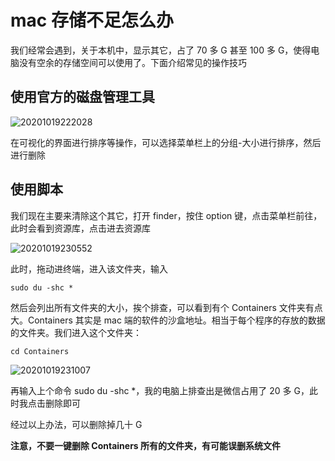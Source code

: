 # mac 存储不足怎么办

我们经常会遇到，关于本机中，显示其它，占了 70 多 G 甚至 100 多 G，使得电脑没有空余的存储空间可以使用了。下面介绍常见的操作技巧

## 使用官方的磁盘管理工具

![20201019222028](http://qiniu.luotuxiu.cn/img/20201019222028.png)

在可视化的界面进行排序等操作，可以选择菜单栏上的分组-大小进行排序，然后进行删除

## 使用脚本

我们现在主要来清除这个其它，打开 finder，按住 option 键，点击菜单栏前往，此时会看到资源库，点击进去资源库

![20201019230552](http://qiniu.luotuxiu.cn/img/20201019230552.png)

此时，拖动进终端，进入该文件夹，输入

```
sudo du -shc *
```

然后会列出所有文件夹的大小，挨个排查，可以看到有个 Containers 文件夹有点大。Containers 其实是 mac 端的软件的沙盒地址。相当于每个程序的存放的数据的文件夹。我们进入这个文件夹：

```
cd Containers
```

![20201019231007](http://qiniu.luotuxiu.cn/img/20201019231007.png)

再输入上个命令 sudo du -shc \*，我的电脑上排查出是微信占用了 20 多 G，此时我点击删除即可

经过以上办法，可以删除掉几十 G

**注意，不要一键删除 Containers 所有的文件夹，有可能误删系统文件**
